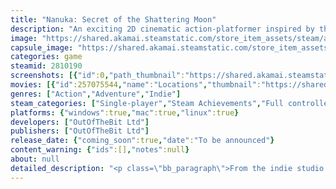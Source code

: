 ```yaml
---
title: "Nanuka: Secret of the Shattering Moon"
description: "An exciting 2D cinematic action-platformer inspired by the style of 90s animation. Fight your way through a handcrafted, high-resolution pixel art world, recruit allies to power up your gameplay and enjoy cool combat moves in a thrilling adventure packed with action and charm."
image: "https://shared.akamai.steamstatic.com/store_item_assets/steam/apps/2810190/header.jpg?t=1732610406"
capsule_image: "https://shared.akamai.steamstatic.com/store_item_assets/steam/apps/2810190/capsule_231x87.jpg?t=1732610406"
categories: game
steamid: 2810190
screenshots: [{"id":0,"path_thumbnail":"https://shared.akamai.steamstatic.com/store_item_assets/steam/apps/2810190/ss_c00d7ac6d4104586f7aa85601c53959cbe38e442.600x338.jpg?t=1732610406","path_full":"https://shared.akamai.steamstatic.com/store_item_assets/steam/apps/2810190/ss_c00d7ac6d4104586f7aa85601c53959cbe38e442.1920x1080.jpg?t=1732610406"},{"id":1,"path_thumbnail":"https://shared.akamai.steamstatic.com/store_item_assets/steam/apps/2810190/ss_c82974ed7b4b8e5368f2fc48f964a2eb37c93238.600x338.jpg?t=1732610406","path_full":"https://shared.akamai.steamstatic.com/store_item_assets/steam/apps/2810190/ss_c82974ed7b4b8e5368f2fc48f964a2eb37c93238.1920x1080.jpg?t=1732610406"},{"id":2,"path_thumbnail":"https://shared.akamai.steamstatic.com/store_item_assets/steam/apps/2810190/ss_59e4c4732cf8c0eeb6013915afb267dd4ffa7aee.600x338.jpg?t=1732610406","path_full":"https://shared.akamai.steamstatic.com/store_item_assets/steam/apps/2810190/ss_59e4c4732cf8c0eeb6013915afb267dd4ffa7aee.1920x1080.jpg?t=1732610406"},{"id":3,"path_thumbnail":"https://shared.akamai.steamstatic.com/store_item_assets/steam/apps/2810190/ss_dec7765f4043fc8950ea8f90be110cb890593747.600x338.jpg?t=1732610406","path_full":"https://shared.akamai.steamstatic.com/store_item_assets/steam/apps/2810190/ss_dec7765f4043fc8950ea8f90be110cb890593747.1920x1080.jpg?t=1732610406"},{"id":4,"path_thumbnail":"https://shared.akamai.steamstatic.com/store_item_assets/steam/apps/2810190/ss_d0cb31e2542f2df68cd6a6a9d3a8bfdffe977946.600x338.jpg?t=1732610406","path_full":"https://shared.akamai.steamstatic.com/store_item_assets/steam/apps/2810190/ss_d0cb31e2542f2df68cd6a6a9d3a8bfdffe977946.1920x1080.jpg?t=1732610406"},{"id":5,"path_thumbnail":"https://shared.akamai.steamstatic.com/store_item_assets/steam/apps/2810190/ss_0c8aeeea06ee765b125871854dd7600474498155.600x338.jpg?t=1732610406","path_full":"https://shared.akamai.steamstatic.com/store_item_assets/steam/apps/2810190/ss_0c8aeeea06ee765b125871854dd7600474498155.1920x1080.jpg?t=1732610406"},{"id":6,"path_thumbnail":"https://shared.akamai.steamstatic.com/store_item_assets/steam/apps/2810190/ss_1942f50e987bad9ec1eedf508b84e40c4df17181.600x338.jpg?t=1732610406","path_full":"https://shared.akamai.steamstatic.com/store_item_assets/steam/apps/2810190/ss_1942f50e987bad9ec1eedf508b84e40c4df17181.1920x1080.jpg?t=1732610406"},{"id":7,"path_thumbnail":"https://shared.akamai.steamstatic.com/store_item_assets/steam/apps/2810190/ss_fd702fa04f520121827af8e20ab4946ee99ac0af.600x338.jpg?t=1732610406","path_full":"https://shared.akamai.steamstatic.com/store_item_assets/steam/apps/2810190/ss_fd702fa04f520121827af8e20ab4946ee99ac0af.1920x1080.jpg?t=1732610406"},{"id":8,"path_thumbnail":"https://shared.akamai.steamstatic.com/store_item_assets/steam/apps/2810190/ss_0c99e318b0ff0a2debfffe849bc68ab313dda0b7.600x338.jpg?t=1732610406","path_full":"https://shared.akamai.steamstatic.com/store_item_assets/steam/apps/2810190/ss_0c99e318b0ff0a2debfffe849bc68ab313dda0b7.1920x1080.jpg?t=1732610406"},{"id":9,"path_thumbnail":"https://shared.akamai.steamstatic.com/store_item_assets/steam/apps/2810190/ss_6eee0aa555c64ba47e7eb7a03ed269bcb94febaa.600x338.jpg?t=1732610406","path_full":"https://shared.akamai.steamstatic.com/store_item_assets/steam/apps/2810190/ss_6eee0aa555c64ba47e7eb7a03ed269bcb94febaa.1920x1080.jpg?t=1732610406"},{"id":10,"path_thumbnail":"https://shared.akamai.steamstatic.com/store_item_assets/steam/apps/2810190/ss_f7340cd6aa246657e432bdeefa0447c37e0073ea.600x338.jpg?t=1732610406","path_full":"https://shared.akamai.steamstatic.com/store_item_assets/steam/apps/2810190/ss_f7340cd6aa246657e432bdeefa0447c37e0073ea.1920x1080.jpg?t=1732610406"},{"id":11,"path_thumbnail":"https://shared.akamai.steamstatic.com/store_item_assets/steam/apps/2810190/ss_30a68aa06c350b3bef84ea7132aac699d42e0e96.600x338.jpg?t=1732610406","path_full":"https://shared.akamai.steamstatic.com/store_item_assets/steam/apps/2810190/ss_30a68aa06c350b3bef84ea7132aac699d42e0e96.1920x1080.jpg?t=1732610406"},{"id":12,"path_thumbnail":"https://shared.akamai.steamstatic.com/store_item_assets/steam/apps/2810190/ss_10be153aa127b792d5ff45bcc80c0a299bb7d697.600x338.jpg?t=1732610406","path_full":"https://shared.akamai.steamstatic.com/store_item_assets/steam/apps/2810190/ss_10be153aa127b792d5ff45bcc80c0a299bb7d697.1920x1080.jpg?t=1732610406"},{"id":13,"path_thumbnail":"https://shared.akamai.steamstatic.com/store_item_assets/steam/apps/2810190/ss_150285f30d623ec0ca1399937e845a665f4ad5a3.600x338.jpg?t=1732610406","path_full":"https://shared.akamai.steamstatic.com/store_item_assets/steam/apps/2810190/ss_150285f30d623ec0ca1399937e845a665f4ad5a3.1920x1080.jpg?t=1732610406"},{"id":14,"path_thumbnail":"https://shared.akamai.steamstatic.com/store_item_assets/steam/apps/2810190/ss_5aaa38b972917e5d0f510aef53c242f110ddb5d6.600x338.jpg?t=1732610406","path_full":"https://shared.akamai.steamstatic.com/store_item_assets/steam/apps/2810190/ss_5aaa38b972917e5d0f510aef53c242f110ddb5d6.1920x1080.jpg?t=1732610406"},{"id":15,"path_thumbnail":"https://shared.akamai.steamstatic.com/store_item_assets/steam/apps/2810190/ss_19b21df7bbd06a05a00fb2cc1b787d11f46dd228.600x338.jpg?t=1732610406","path_full":"https://shared.akamai.steamstatic.com/store_item_assets/steam/apps/2810190/ss_19b21df7bbd06a05a00fb2cc1b787d11f46dd228.1920x1080.jpg?t=1732610406"},{"id":16,"path_thumbnail":"https://shared.akamai.steamstatic.com/store_item_assets/steam/apps/2810190/ss_9299d7482b2b3ba6a0fc4c67083674aa0eea7990.600x338.jpg?t=1732610406","path_full":"https://shared.akamai.steamstatic.com/store_item_assets/steam/apps/2810190/ss_9299d7482b2b3ba6a0fc4c67083674aa0eea7990.1920x1080.jpg?t=1732610406"},{"id":17,"path_thumbnail":"https://shared.akamai.steamstatic.com/store_item_assets/steam/apps/2810190/ss_9b1d82c19383f502e0caa0559caf387799d9d5f1.600x338.jpg?t=1732610406","path_full":"https://shared.akamai.steamstatic.com/store_item_assets/steam/apps/2810190/ss_9b1d82c19383f502e0caa0559caf387799d9d5f1.1920x1080.jpg?t=1732610406"}]
movies: [{"id":257075544,"name":"Locations","thumbnail":"https://shared.akamai.steamstatic.com/store_item_assets/steam/apps/257075544/5b34fe243eeb6262b0a10c84c30a5f52347212bf/movie_600x337.jpg?t=1732202281","webm":{"480":"http://video.akamai.steamstatic.com/store_trailers/257075544/movie480_vp9.webm?t=1732202281","max":"http://video.akamai.steamstatic.com/store_trailers/257075544/movie_max_vp9.webm?t=1732202281"},"mp4":{"480":"http://video.akamai.steamstatic.com/store_trailers/257075544/movie480.mp4?t=1732202281","max":"http://video.akamai.steamstatic.com/store_trailers/257075544/movie_max.mp4?t=1732202281"},"highlight":true},{"id":257010125,"name":"Teaser Trailer","thumbnail":"https://shared.akamai.steamstatic.com/store_item_assets/steam/apps/257010125/movie.293x165.jpg?t=1712838113","webm":{"480":"http://video.akamai.steamstatic.com/store_trailers/257010125/movie480_vp9.webm?t=1712838113","max":"http://video.akamai.steamstatic.com/store_trailers/257010125/movie_max_vp9.webm?t=1712838113"},"mp4":{"480":"http://video.akamai.steamstatic.com/store_trailers/257010125/movie480.mp4?t=1712838113","max":"http://video.akamai.steamstatic.com/store_trailers/257010125/movie_max.mp4?t=1712838113"},"highlight":true},{"id":257010159,"name":"Boss fight","thumbnail":"https://shared.akamai.steamstatic.com/store_item_assets/steam/apps/257010159/movie.293x165.jpg?t=1712838131","webm":{"480":"http://video.akamai.steamstatic.com/store_trailers/257010159/movie480_vp9.webm?t=1712838131","max":"http://video.akamai.steamstatic.com/store_trailers/257010159/movie_max_vp9.webm?t=1712838131"},"mp4":{"480":"http://video.akamai.steamstatic.com/store_trailers/257010159/movie480.mp4?t=1712838131","max":"http://video.akamai.steamstatic.com/store_trailers/257010159/movie_max.mp4?t=1712838131"},"highlight":true},{"id":257073114,"name":"Victorian Cemetery","thumbnail":"https://shared.akamai.steamstatic.com/store_item_assets/steam/apps/257073114/6353f6cbf3dc317cc3fbb3467cc5427146ad7c73/movie_600x337.jpg?t=1731513399","webm":{"480":"http://video.akamai.steamstatic.com/store_trailers/257073114/movie480_vp9.webm?t=1731513399","max":"http://video.akamai.steamstatic.com/store_trailers/257073114/movie_max_vp9.webm?t=1731513399"},"mp4":{"480":"http://video.akamai.steamstatic.com/store_trailers/257073114/movie480.mp4?t=1731513399","max":"http://video.akamai.steamstatic.com/store_trailers/257073114/movie_max.mp4?t=1731513399"},"highlight":true},{"id":257073112,"name":"Swamp","thumbnail":"https://shared.akamai.steamstatic.com/store_item_assets/steam/apps/257073112/263c8e20460debe60bb9e13a9b66b058c997b86b/movie_600x337.jpg?t=1731513393","webm":{"480":"http://video.akamai.steamstatic.com/store_trailers/257073112/movie480_vp9.webm?t=1731513393","max":"http://video.akamai.steamstatic.com/store_trailers/257073112/movie_max_vp9.webm?t=1731513393"},"mp4":{"480":"http://video.akamai.steamstatic.com/store_trailers/257073112/movie480.mp4?t=1731513393","max":"http://video.akamai.steamstatic.com/store_trailers/257073112/movie_max.mp4?t=1731513393"},"highlight":true},{"id":257010153,"name":"Platforming 1","thumbnail":"https://shared.akamai.steamstatic.com/store_item_assets/steam/apps/257010153/movie.293x165.jpg?t=1712838119","webm":{"480":"http://video.akamai.steamstatic.com/store_trailers/257010153/movie480_vp9.webm?t=1712838119","max":"http://video.akamai.steamstatic.com/store_trailers/257010153/movie_max_vp9.webm?t=1712838119"},"mp4":{"480":"http://video.akamai.steamstatic.com/store_trailers/257010153/movie480.mp4?t=1712838119","max":"http://video.akamai.steamstatic.com/store_trailers/257010153/movie_max.mp4?t=1712838119"},"highlight":true},{"id":257010157,"name":"Combat skills","thumbnail":"https://shared.akamai.steamstatic.com/store_item_assets/steam/apps/257010157/dec7765f4043fc8950ea8f90be110cb890593747/movie_600x337.jpg?t=1731513404","webm":{"480":"http://video.akamai.steamstatic.com/store_trailers/257010157/movie480_vp9.webm?t=1731513404","max":"http://video.akamai.steamstatic.com/store_trailers/257010157/movie_max_vp9.webm?t=1731513404"},"mp4":{"480":"http://video.akamai.steamstatic.com/store_trailers/257010157/movie480.mp4?t=1731513404","max":"http://video.akamai.steamstatic.com/store_trailers/257010157/movie_max.mp4?t=1731513404"},"highlight":true},{"id":257010154,"name":"Platforming","thumbnail":"https://shared.akamai.steamstatic.com/store_item_assets/steam/apps/257010154/movie.293x165.jpg?t=1712838136","webm":{"480":"http://video.akamai.steamstatic.com/store_trailers/257010154/movie480_vp9.webm?t=1712838136","max":"http://video.akamai.steamstatic.com/store_trailers/257010154/movie_max_vp9.webm?t=1712838136"},"mp4":{"480":"http://video.akamai.steamstatic.com/store_trailers/257010154/movie480.mp4?t=1712838136","max":"http://video.akamai.steamstatic.com/store_trailers/257010154/movie_max.mp4?t=1712838136"},"highlight":true}]
genres: ["Action","Adventure","Indie"]
steam_categories: ["Single-player","Steam Achievements","Full controller support"]
platforms: {"windows":true,"mac":true,"linux":true}
developers: ["OutOfTheBit Ltd"]
publishers: ["OutOfTheBit Ltd"]
release_date: {"coming_soon":true,"date":"To be announced"}
content_warning: {"ids":[],"notes":null}
about: null
detailed_description: "<p class=\"bb_paragraph\">From the indie studio behind <i>Full Void</i> comes an exciting 2D cinematic action-platformer, inspired by the vibrant style of 90s animation. A dynamic world in high-resolution, handcrafted and hand-animated pixel art. Nanuka: Secret of the Shattering Moon will give you a challenging adventure packed with action, exciting combat and unique gameplay mechanics that include quirky allies to recruit along the way!</p><p class=\"bb_paragraph\"><img class=\"bb_img\" src=\"https://shared.akamai.steamstatic.com/store_item_assets/steam/apps/2810190/extras/Description_Banner001.png?t=1732610406\" /><img class=\"bb_img\" src=\"https://shared.akamai.steamstatic.com/store_item_assets/steam/apps/2810190/extras/Nanuka_Steam-Page_Description_01.gif?t=1732610406\" /><img class=\"bb_img\" src=\"https://shared.akamai.steamstatic.com/store_item_assets/steam/apps/2810190/extras/Nanuka_Steam-Page_Description_02.gif?t=1732610406\" /><img class=\"bb_img\" src=\"https://shared.akamai.steamstatic.com/store_item_assets/steam/apps/2810190/extras/Nanuka_Steam-Page_Description_03.gif?t=1732610406\" /><img class=\"bb_img\" src=\"https://shared.akamai.steamstatic.com/store_item_assets/steam/apps/2810190/extras/Nanuka_Steam-Page_Description_04.gif?t=1732610406\" /><img class=\"bb_img\" src=\"https://shared.akamai.steamstatic.com/store_item_assets/steam/apps/2810190/extras/Description_Banner05.png?t=1732610406\" /></p>"
---
```


